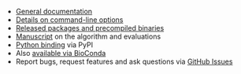 * [General documentation][doc]
* [Details on command-line options](minimap2.html)
* [Released packages and precompiled binaries][release]
* [Manuscript][arxiv] on the algorithm and evaluations
* [Python binding][python] via PyPI
* Also [available via BioConda][bioconda]
* Report bugs, request features and ask questions via [GitHub Issues][issue]

[doc]: https://github.com/lh3/minimap2/blob/master/README.md
[arxiv]: https://arxiv.org/abs/1708.01492
[python]: https://pypi.python.org/pypi/mappy
[bioconda]: https://anaconda.org/bioconda/minimap2
[release]: https://github.com/lh3/minimap2/releases
[issue]: https://github.com/lh3/minimap2/issues
